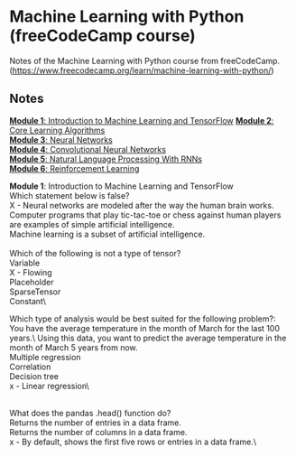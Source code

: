# Machine Learning with Python (freeCodeCamp course)
Notes of the Machine Learning with Python course from freeCodeCamp. (https://www.freecodecamp.org/learn/machine-learning-with-python/)

## Notes

[**Module 1**: Introduction to Machine Learning and TensorFlow]()
[**Module 2**: Core Learning Algorithms](./core-learning-algorithms.md)  
[**Module 3**: Neural Networks](./neural-networks.md)  
[**Module 4**: Convolutional Neural Networks](./convolutional.md)  
[**Module 5**: Natural Language Processing With RNNs](./NLP.md)  
[**Module 6**: Reinforcement Learning](./reinforcement.md) 



**Module 1**: Introduction to Machine Learning and TensorFlow \
Which statement below is false?\
  X - Neural networks are modeled after the way the human brain works.\
  Computer programs that play tic-tac-toe or chess against human players are examples of simple artificial intelligence.\
  Machine learning is a subset of artificial intelligence.\
  \
Which of the following is not a type of tensor?\
Variable\
X - Flowing\
Placeholder\
SparseTensor\
Constant\

Which type of analysis would be best suited for the following problem?:\
You have the average temperature in the month of March for the last 100 years.\ 
Using this data, you want to predict the average temperature in the month of March 5 years from now.\
Multiple regression\
Correlation\
Decision tree\
x - Linear regression\

\
What does the pandas .head() function do?\
Returns the number of entries in a data frame.\
Returns the number of columns in a data frame.\
x - By default, shows the first five rows or entries in a data frame.\





















